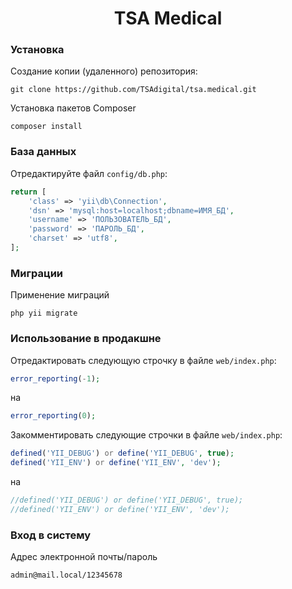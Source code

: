 <h1 align="center">TSA Medical</h1>

### Установка

Создание копии (удаленного) репозитория:

~~~
git clone https://github.com/TSAdigital/tsa.medical.git
~~~

Установка пакетов Composer

~~~
composer install
~~~

### База данных

Отредактируйте файл `config/db.php`:

```php
return [
    'class' => 'yii\db\Connection',
    'dsn' => 'mysql:host=localhost;dbname=ИМЯ_БД',
    'username' => 'ПОЛЬЗОВАТЕЛЬ_БД',
    'password' => 'ПАРОЛЬ_БД',
    'charset' => 'utf8',
];
```

### Миграции
Применение миграций

~~~
php yii migrate
~~~

### Использование в продакшне
Отредактировать следующую строчку в файле `web/index.php`:
```php
error_reporting(-1);
```
на
```php
error_reporting(0);
```

Закомментировать следующие строчки в файле `web/index.php`:
```php
defined('YII_DEBUG') or define('YII_DEBUG', true);
defined('YII_ENV') or define('YII_ENV', 'dev');
```
на
```php
//defined('YII_DEBUG') or define('YII_DEBUG', true);
//defined('YII_ENV') or define('YII_ENV', 'dev');
```

### Вход в систему
Адрес электронной почты/пароль

~~~
admin@mail.local/12345678
~~~
